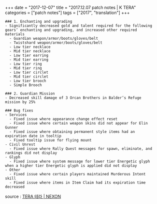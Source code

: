 +++
date = "2017-12-07"
title = "2017.12.07 patch notes | K TERA"
categories = ["patch notes"]
tags = ["2017", "translation"]
+++

```
### 1. Enchanting and upgrading
- Significantly decreased gold and talent required for the following gears’ enchanting and upgrading, and increased other required materials
  - Guardian weapon/armor/boots/gloves/belt
  - Twistshard weapon/armor/boots/gloves/belt
  - Low tier necklace
  - Mid tier necklace
  - Low tier earring
  - Mid tier earring
  - Low tier ring
  - Mid tier ring
  - Low tier circlet
  - Mid tier circlet
  - Low tier brooch
  - Simple Brooch

### 2. Guardian Mission
- Decreased skill damage of 3 Orcan Brothers in Balder’s Refuge mission by 25%

### Bug fixes
- Services
  - Fixed issue where appearance change effect reset
  - Fixed issue where certain weapon skins did not appear for Elin Gunner
  - Fixed issue where obtaining permanent style items had an expiration date in tooltip
  - Fixed tooltip issue for flying mount
- Civil Unrest
  - Fixed issue where Rally Quest messages for spawn, eliminate, and rankings did not display
- Glyph
  - Fixed issue where system message for lower tier Energetic glyph when a higher tier Energetic glyph is applied did not display
- Other
  - Fixed issue where certain players maintained Murderous Intent skill
  - Fixed issue where items in Item Claim had its expiration time decreased
```

source : [TERA 테라 | NEXON](http://tera.nexon.com/news/update/view.aspx?n4articlesn=309)
